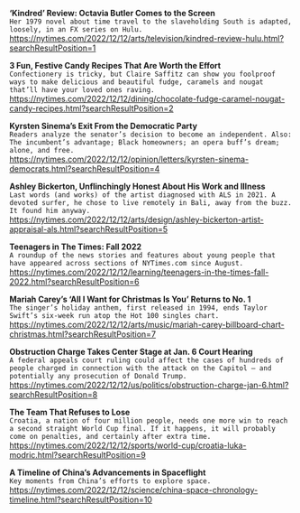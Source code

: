 **‘Kindred’ Review: Octavia Butler Comes to the Screen**\
`Her 1979 novel about time travel to the slaveholding South is adapted, loosely, in an FX series on Hulu.`\
https://nytimes.com/2022/12/12/arts/television/kindred-review-hulu.html?searchResultPosition=1

**3 Fun, Festive Candy Recipes That Are Worth the Effort**\
`Confectionery is tricky, but Claire Saffitz can show you foolproof ways to make delicious and beautiful fudge, caramels and nougat that’ll have your loved ones raving.`\
https://nytimes.com/2022/12/12/dining/chocolate-fudge-caramel-nougat-candy-recipes.html?searchResultPosition=2

**Kyrsten Sinema’s Exit From the Democratic Party**\
`Readers analyze the senator’s decision to become an independent. Also: The incumbent’s advantage; Black homeowners; an opera buff’s dream; alone, and free.`\
https://nytimes.com/2022/12/12/opinion/letters/kyrsten-sinema-democrats.html?searchResultPosition=4

**Ashley Bickerton, Unflinchingly Honest About His Work and Illness**\
`Last words (and works) of the artist diagnosed with ALS in 2021. A devoted surfer, he chose to live remotely in Bali, away from the buzz. It found him anyway.`\
https://nytimes.com/2022/12/12/arts/design/ashley-bickerton-artist-appraisal-als.html?searchResultPosition=5

**Teenagers in The Times: Fall 2022**\
`A roundup of the news stories and features about young people that have appeared across sections of NYTimes.com since August.`\
https://nytimes.com/2022/12/12/learning/teenagers-in-the-times-fall-2022.html?searchResultPosition=6

**Mariah Carey’s ‘All I Want for Christmas Is You’ Returns to No. 1**\
`The singer’s holiday anthem, first released in 1994, ends Taylor Swift’s six-week run atop the Hot 100 singles chart.`\
https://nytimes.com/2022/12/12/arts/music/mariah-carey-billboard-chart-christmas.html?searchResultPosition=7

**Obstruction Charge Takes Center Stage at Jan. 6 Court Hearing**\
`A federal appeals court ruling could affect the cases of hundreds of people charged in connection with the attack on the Capitol — and potentially any prosecution of Donald Trump.`\
https://nytimes.com/2022/12/12/us/politics/obstruction-charge-jan-6.html?searchResultPosition=8

**The Team That Refuses to Lose**\
`Croatia, a nation of four million people, needs one more win to reach a second straight World Cup final. If it happens, it will probably come on penalties, and certainly after extra time.`\
https://nytimes.com/2022/12/12/sports/world-cup/croatia-luka-modric.html?searchResultPosition=9

**A Timeline of China’s Advancements in Spaceflight**\
`Key moments from China’s efforts to explore space.`\
https://nytimes.com/2022/12/12/science/china-space-chronology-timeline.html?searchResultPosition=10


